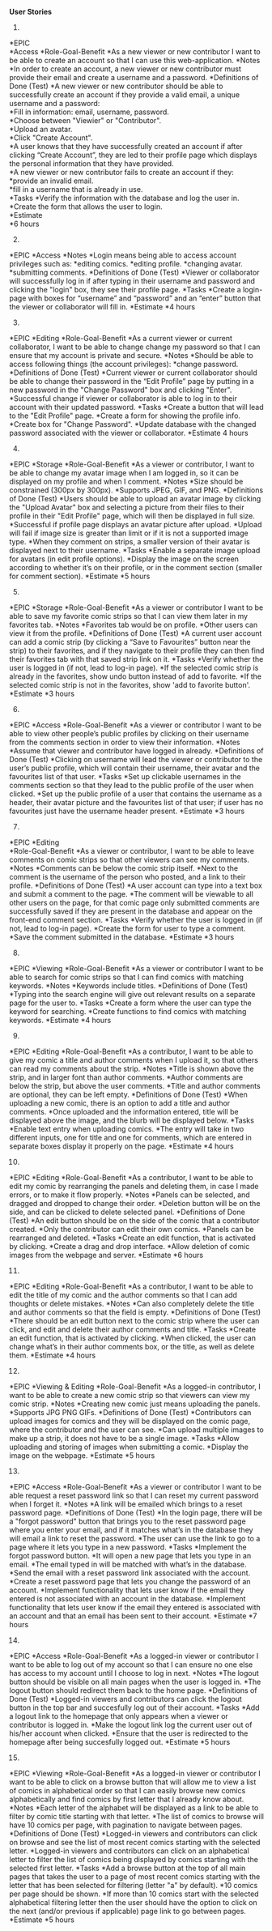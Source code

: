**User Stories**

1.

  *EPIC  
    *Access
  *Role-Goal-Benefit
    *As a new viewer or new contributor I want to be able to create an account so that I can use this web-application.
  *Notes 
    *In order to create an account, a new viewer or new contributor must provide their email and create a username and a password.
  *Definitions of Done (Test)
    *A new viewer or new contributor should be able to successfully create an account if they provide a valid email, a unique username and a password:    
    *Fill in information: email, username, password.    
    *Choose between "Viewier" or "Contributor".    
    *Upload an avatar.    
    *Click "Create Account".    
    *A user knows that they have successfully created an account if after clicking “Create Account”, they are led to their profile page which displays the personal information that they have provided.    
    *A new viewer or new contributor fails to create an account if they:    
      *provide an invalid email.      
      *fill in a username that is already in use.      
  *Tasks 
    *Verify the information with the database and log the user in.    
    *Create the form that allows the user to login.    
  *Estimate  
    *6 hours

2.
  *EPIC
    *Access
  *Notes
    *Login means being able to access account privileges such as:
      *editing comics.
      *editing profile.
      *changing avatar.
      *submitting comments.
  *Definitions of Done (Test)
    *Viewer or collaborator will successfully log in if after typing in their username and password and clicking the "login" box, they see their profile page.
  *Tasks
    *Create a login-page with boxes for “username” and “password” and an “enter” button that the viewer or collaborator will fill in.
  *Estimate
    *4 hours

3.
  *EPIC
    *Editing
  *Role-Goal-Benefit
    *As a current viewer or current collaborator, I want to be able to change change my password so that I can ensure that my account is private and secure.
  *Notes
    *Should be able to access following things (the account privileges):
      *change password.
  *Definitions of Done (Test)
    *Current viewer or current collaborator should be able to change their password in the “Edit Profile” page by putting in a new password in the "Change Password" box and clicking "Enter".
    *Successful change if viewer or collaborator is able to log in to their account with their updated password.
  *Tasks
    *Create a button that will lead to the "Edit Profile" page.
    *Create a form for showing the profile info.
    *Create box for "Change Password".
    *Update database with the changed password associated with the viewer or collaborator.
  *Estimate
     4 hours
     
4.
  *EPIC
    *Storage
  *Role-Goal-Benefit
    *As a viewer or contributor, I want to be able to change my avatar image when I am logged in, so it can be displayed on my profile and when I comment.
  *Notes
    *Size should be constrained (300px by 300px).
    *Supports JPEG, GIF, and PNG.
  *Definitions of Done (Test)
    *Users should be able to upload an avatar image by clicking the "Upload Avatar" box and selecting a picture from their files to their profile in their "Edit Profile" page, which will then be displayed in full size.
      *Successful if profile page displays an avatar picture after upload.
      *Upload will fail if image size is greater than limit or if it is not a supported image type.
    *When they comment on strips, a smaller version of their avatar is displayed next to their username.
  *Tasks
    *Enable a separate image upload for avatars (in edit profile options).
    *Display the image on the screen according to whether it’s on their profile, or in the comment section (smaller for comment section).
  *Estimate
    *5 hours

5.
  *EPIC
    *Storage
  *Role-Goal-Benefit
    *As a viewer or contributor I want to be able to save my favorite comic strips so that I can view them later in my favorites tab.
  *Notes
    *Favorites tab would be on profile.
    *Other users can view it from the profile.
  *Definitions of Done (Test)
    *A current user account can add a comic strip (by clicking a “Save to Favourites”  button near the strip) to their favorites, and if they navigate to their profile they can then find their favorites tab with that saved strip link on it.
  *Tasks
    *Verify whether the user is logged in (if not, lead to log-in page).
    *If the selected comic strip is already in the favorites, show undo button instead of add to favorite.
    *If the selected comic strip is not in the favorites, show 'add to favorite button'.
  *Estimate
    *3 hours

6.
  *EPIC
    *Access
  *Role-Goal-Benefit
    *As a viewer or contributor I want to be able to view other people’s public profiles by clicking on their username from the comments section in order to view their information.
  *Notes
    *Assume that viewer and contributor have logged in already.
  *Definitions of Done (Test)
    *Clicking on username will lead the viewer or contributor to the user’s public profile, which will contain their username, their avatar and the favourites list of that user.
  *Tasks
    *Set up clickable usernames in the comments section so that they lead to the public profile of the user when clicked.
    *Set up the public profile of a user that contains the username as a header, their avatar picture and the favourites list of that user; if user has no favourites just have the username header present.
  *Estimate
    *3 hours  
  
7.
  *EPIC
    *Editing    
  *Role-Goal-Benefit
    *As a viewer or contributor, I want to be able to leave comments on comic strips so that other viewers can see my comments.
  *Notes
    *Comments can be below the comic strip itself.
    *Next to the comment is the username of the person who posted, and a link to their profile.
  *Definitions of Done (Test)
    *A user account can type into a text box and submit a comment to the page.
    *The comment will be viewable to all other users on the page, for that comic page only submitted comments are successfully saved if they are present in the database and appear on the front-end comment section.
  *Tasks
    *Verify whether the user is logged in (if not, lead to log-in page).
    *Create the form for user to type a comment.
    *Save the comment submitted in the database.
  *Estimate
    *3 hours

8.
  *EPIC
    *Viewing
  *Role-Goal-Benefit
    *As a viewer or contributor I want to be able to search for comic strips so that I can find comics with matching keywords.
  *Notes
    *Keywords include titles.
  *Definitions of Done (Test)
    *Typing into the search engine will give out relevant results on a separate page for the user to.
  *Tasks
    *Create a form where the user can type the keyword for searching.
    *Create functions to find comics with matching keywords.
  *Estimate
    *4 hours

9.
  *EPIC
    *Editing
  *Role-Goal-Benefit
    *As a contributor, I want to be able to give my comic a title and author comments when I upload it, so that others can read my comments about the strip.
  *Notes
    *Title is shown above the strip, and in larger font than author comments.
    *Author comments are below the strip, but above the user comments.
    *Title and author comments are optional, they can be left empty.
  *Definitions of Done (Test)
    *When uploading a new comic, there is an option to add a title and author comments.
    *Once uploaded and the information entered, title will be displayed above the image, and the blurb will be displayed below.
  *Tasks
    *Enable text entry when uploading comics.
    *The entry will take in two different inputs, one for title and one for comments, which are entered in separate boxes display it properly on the page.
  *Estimate
    *4 hours

10.
  *EPIC
    *Editing
  *Role-Goal-Benefit
    *As a contributor, I want to be able to edit my comic by rearranging the panels and deleting them, in case I made errors, or to make it flow properly.
  *Notes
    *Panels can be selected, and dragged and dropped to change their order.
    *Deletion button will be on the side, and can be clicked to delete selected panel.
  *Definitions of Done (Test)
    *An edit button should be on the side of the comic that a contributor created.
    *Only the contributor can edit their own comics.
    *Panels can be rearranged and deleted.
  *Tasks
    *Create an edit function, that is activated by clicking.
    *Create a drag and drop interface.
    *Allow deletion of comic images  from the webpage and server.
  *Estimate
    *6 hours

11.
  *EPIC
    *Editing
  *Role-Goal-Benefit
    *As a contributor, I want to be able to edit the title of my comic and the author comments so that I can add thoughts or delete mistakes.
  *Notes
    *Can also completely delete the title and author comments so that the field is empty.
  *Definitions of Done (Test)
    *There should be an edit button next to the comic strip where the user can click, and edit and delete their author comments and title.
  *Tasks
    *Create an edit function, that is activated by clicking.
    *When clicked, the user can change what’s in their author comments box, or the title, as well as delete them.
  *Estimate
    *4 hours

12.
  *EPIC
    *Viewing & Editing
  *Role-Goal-Benefit
    *As a logged-in contributor, I want to be able to create a new comic strip so that viewers can view my comic strip.
  *Notes
    *Creating new comic just means uploading the panels.
    *Supports JPG PNG GIFs.
  *Definitions of Done (Test)
    *Contributors can upload images for comics and they will be displayed on the comic page, where the contributor and the user can see.
    *Can upload multiple images to make up a strip, it does not have to be a single image.
  *Tasks
    *Allow uploading and storing of images when submitting a comic.
    *Display the image on the webpage.
  *Estimate
    *5 hours

13.
  *EPIC
    *Access
  *Role-Goal-Benefit
    *As a viewer or contributor I want to be able request a reset password link so that I can reset my current password when I forget it.
  *Notes
    *A link will be emailed which brings to a reset password page.
  *Definitions of Done (Test)
    *In the login page, there will be a "forgot password" button that brings you to the reset password page where you enter your email, and if it matches what’s in the database they will email a link to reset the password.
    *The user can use the link to go to a page where it lets you type in a new password.
  *Tasks
    *Implement the forgot password button.
    *It will open a new page that lets you type in an email.
    *The email typed in will be matched with what’s in the database.
    *Send the email with a reset password link associated with the account.
    *Create a reset password page that lets you change the password of an account.
    *Implement functionality that lets user know if the email they entered is not associated with an account in the database.
    *Implement functionality that lets user know if the email they entered is associated with an account and that an email has been sent to their account.
  *Estimate
    *7 hours

14.
  *EPIC
    *Access
  *Role-Goal-Benefit
    *As a logged-in viewer or contributor I want to be able to log out of my account so that I can ensure no one else has access to my account until I choose to log in next.
  *Notes
    *The logout button should be visible on all main pages when the user is logged in.
    *The logout button should redirect them back to the home page.
  *Definitions of Done (Test)
    *Logged-in viewers and contributors can click the logout button in the top bar and succesfully log out of their account.
  *Tasks
    *Add a logout link to the homepage that only appears when a viewer or contributor is logged in.
    *Make the logout link log the current user out of his/her account when clicked.
    *Ensure that the user is redirected to the homepage after being succesfully logged out.
  *Estimate
    *5 hours

15.
  *EPIC
    *Viewing
  *Role-Goal-Benefit
    *As a logged-in viewer or contributor I want to be able to click on a browse button that will allow me to view a list of comics in alphabetical order so that I can easily browse new comics alphabetically and find comics by first letter that I already know about.
  *Notes
    *Each letter of the alphabet will be displayed as a link to be able to filter by comic title starting with that letter.
    *The list of comics to browse will have 10 comics per page, with pagination to navigate between pages.
  *Definitions of Done (Test)
    *Logged-in viewers and contributors can click on browse and see the list of most recent comics starting with the selected letter.
    *Logged-in viewers and contributors can click on an alphabetical letter to filter the list of comics being displayed by comics starting with the selected first letter.
  *Tasks
    *Add a browse button at the top of all main pages that takes the user to a page of most recent comics starting with the letter that has been selected for filtering (letter "a" by default).
    *10 comics per page should be shown.
    *If more than 10 comics start with the selected alphabetical filtering letter then the user should have the option to click on the next (and/or previous if applicable) page link to go between pages.
  *Estimate
    *5 hours